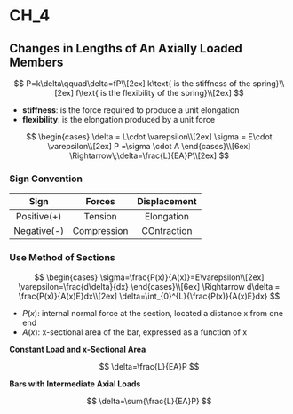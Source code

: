 # CH_4

## Changes in Lengths of An Axially Loaded Members

$$
P=k\delta\qquad\delta=fP\\[2ex]
k\text{ is the stiffness of the spring}\\[2ex]
f\text{ is the flexibility of the spring}\\[2ex]
$$

- **stiffness**: is the force required to produce a unit elongation
- **flexibility**: is the elongation produced by a unit force

$$
\begin{cases}
    \delta = L\cdot \varepsilon\\[2ex]
    \sigma = E\cdot \varepsilon\\[2ex]
    P =\sigma \cdot A
\end{cases}\\[6ex]
\Rightarrow\;\delta=\frac{L}{EA}P\\[2ex]
$$

### Sign Convention

|    Sign     |   Forces    | Displacement |
| :---------: | :---------: | :----------: |
| Positive(+) |   Tension   |  Elongation  |
| Negative(-) | Compression | COntraction  |

### Use Method of Sections

$$
\begin{cases}
    \sigma=\frac{P(x)}{A(x)}=E\varepsilon\\[2ex]
    \varepsilon=\frac{d\delta}{dx}
\end{cases}\\[6ex]
\Rightarrow d\delta = \frac{P(x)}{A(x)E}dx\\[2ex]
\delta=\int_{0}^{L}{\frac{P(x)}{A(x)E}dx}
$$

- $P(x)$: internal normal force at the section, located a distance x from one end
- $A(x)$: x-sectional area of the bar, expressed as a function of x

**Constant Load and x-Sectional Area**

$$
\delta=\frac{L}{EA}P
$$

**Bars with Intermediate Axial Loads**

$$
\delta=\sum{\frac{L}{EA}P}
$$
